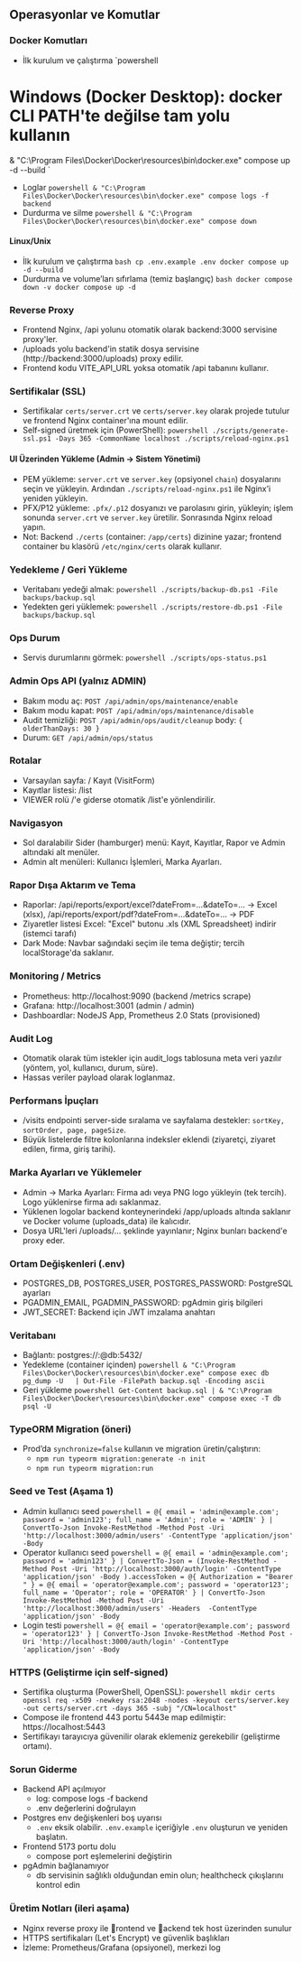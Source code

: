 ﻿## Operasyonlar ve Komutlar

### Docker Komutları
- İlk kurulum ve çalıştırma
`powershell
# Windows (Docker Desktop): docker CLI PATH'te değilse tam yolu kullanın
& "C:\Program Files\Docker\Docker\resources\bin\docker.exe" compose up -d --build
`
- Loglar
`powershell
& "C:\Program Files\Docker\Docker\resources\bin\docker.exe" compose logs -f backend
`
- Durdurma ve silme
`powershell
& "C:\Program Files\Docker\Docker\resources\bin\docker.exe" compose down
`

#### Linux/Unix
- İlk kurulum ve çalıştırma
`bash
cp .env.example .env
docker compose up -d --build
`
- Durdurma ve volume’ları sıfırlama (temiz başlangıç)
`bash
docker compose down -v
docker compose up -d
`

### Reverse Proxy
- Frontend Nginx, /api yolunu otomatik olarak backend:3000 servisine proxy'ler.
- /uploads yolu backend'in statik dosya servisine (http://backend:3000/uploads) proxy edilir.
- Frontend kodu VITE_API_URL yoksa otomatik /api tabanını kullanır.

### Sertifikalar (SSL)
- Sertifikalar `certs/server.crt` ve `certs/server.key` olarak projede tutulur ve frontend Nginx container'ına mount edilir.
- Self-signed üretmek için (PowerShell):
`powershell
./scripts/generate-ssl.ps1 -Days 365 -CommonName localhost
./scripts/reload-nginx.ps1
`

#### UI Üzerinden Yükleme (Admin → Sistem Yönetimi)
- PEM yükleme: `server.crt` ve `server.key` (opsiyonel `chain`) dosyalarını seçin ve yükleyin. Ardından `./scripts/reload-nginx.ps1` ile Nginx’i yeniden yükleyin.
- PFX/P12 yükleme: `.pfx/.p12` dosyanızı ve parolasını girin, yükleyin; işlem sonunda `server.crt` ve `server.key` üretilir. Sonrasında Nginx reload yapın.
- Not: Backend `./certs` (container: `/app/certs`) dizinine yazar; frontend container bu klasörü `/etc/nginx/certs` olarak kullanır.

### Yedekleme / Geri Yükleme
- Veritabanı yedeği almak:
`powershell
./scripts/backup-db.ps1 -File backups/backup.sql
`
- Yedekten geri yüklemek:
`powershell
./scripts/restore-db.ps1 -File backups/backup.sql
`

### Ops Durum
- Servis durumlarını görmek:
`powershell
./scripts/ops-status.ps1
`

### Admin Ops API (yalnız ADMIN)
- Bakım modu aç: `POST /api/admin/ops/maintenance/enable`
- Bakım modu kapat: `POST /api/admin/ops/maintenance/disable`
- Audit temizliği: `POST /api/admin/ops/audit/cleanup` body: `{ olderThanDays: 30 }`
- Durum: `GET /api/admin/ops/status`

### Rotalar
- Varsayılan sayfa: /  Kayıt (VisitForm)
- Kayıtlar listesi: /list
- VIEWER rolü /'e giderse otomatik /list'e yönlendirilir.

### Navigasyon
- Sol daralabilir Sider (hamburger) menü: Kayıt, Kayıtlar, Rapor ve Admin altındaki alt menüler.
- Admin alt menüleri: Kullanıcı İşlemleri, Marka Ayarları.

### Rapor Dışa Aktarım ve Tema
- Raporlar: /api/reports/export/excel?dateFrom=...&dateTo=... → Excel (xlsx), /api/reports/export/pdf?dateFrom=...&dateTo=... → PDF
- Ziyaretler listesi Excel: "Excel" butonu .xls (XML Spreadsheet) indirir (istemci tarafı)
- Dark Mode: Navbar sağındaki seçim ile tema değiştir; tercih localStorage'da saklanır.

### Monitoring / Metrics
- Prometheus: http://localhost:9090 (backend /metrics scrape)
- Grafana: http://localhost:3001  (admin / admin)
- Dashboardlar: NodeJS App, Prometheus 2.0 Stats (provisioned)

### Audit Log
- Otomatik olarak tüm istekler için audit_logs tablosuna meta veri yazılır (yöntem, yol, kullanıcı, durum, süre).
- Hassas veriler payload olarak loglanmaz.

### Performans İpuçları
- /visits endpointi server-side sıralama ve sayfalama destekler: `sortKey, sortOrder, page, pageSize`.
- Büyük listelerde filtre kolonlarına indeksler eklendi (ziyaretçi, ziyaret edilen, firma, giriş tarihi).

### Marka Ayarları ve Yüklemeler
- Admin → Marka Ayarları: Firma adı veya PNG logo yükleyin (tek tercih). Logo yüklenirse firma adı saklanmaz.
- Yüklenen logolar backend konteynerindeki /app/uploads altında saklanır ve Docker volume (uploads_data) ile kalıcıdır.
- Dosya URL'leri /uploads/... şeklinde yayınlanır; Nginx bunları backend'e proxy eder.

### Ortam Değişkenleri (.env)
- POSTGRES_DB, POSTGRES_USER, POSTGRES_PASSWORD: PostgreSQL ayarları
- PGADMIN_EMAIL, PGADMIN_PASSWORD: pgAdmin giriş bilgileri
- JWT_SECRET: Backend için JWT imzalama anahtarı

### Veritabanı
- Bağlantı: postgres://:@db:5432/
- Yedekleme (container içinden)
`powershell
& "C:\Program Files\Docker\Docker\resources\bin\docker.exe" compose exec db pg_dump -U   | Out-File -FilePath backup.sql -Encoding ascii
`
- Geri yükleme
`powershell
Get-Content backup.sql | & "C:\Program Files\Docker\Docker\resources\bin\docker.exe" compose exec -T db psql -U  
`

### TypeORM Migration (öneri)
- Prod’da `synchronize=false` kullanın ve migration üretin/çalıştırın:
  - `npm run typeorm migration:generate -n init`
  - `npm run typeorm migration:run`

### Seed ve Test (Aşama 1)
- Admin kullanıcı seed
`powershell
 = @{ email = 'admin@example.com'; password = 'admin123'; full_name = 'Admin'; role = 'ADMIN' } | ConvertTo-Json
Invoke-RestMethod -Method Post -Uri 'http://localhost:3000/admin/users' -ContentType 'application/json' -Body 
`
- Operator kullanıcı seed
`powershell
 = @{ email = 'admin@example.com'; password = 'admin123' } | ConvertTo-Json
 = (Invoke-RestMethod -Method Post -Uri 'http://localhost:3000/auth/login' -ContentType 'application/json' -Body ).accessToken
 = @{ Authorization = "Bearer " }
 = @{ email = 'operator@example.com'; password = 'operator123'; full_name = 'Operator'; role = 'OPERATOR' } | ConvertTo-Json
Invoke-RestMethod -Method Post -Uri 'http://localhost:3000/admin/users' -Headers  -ContentType 'application/json' -Body 
`
- Login testi
`powershell
 = @{ email = 'operator@example.com'; password = 'operator123' } | ConvertTo-Json
Invoke-RestMethod -Method Post -Uri 'http://localhost:3000/auth/login' -ContentType 'application/json' -Body 
`

### HTTPS (Geliştirme için self-signed)
- Sertifika oluşturma (PowerShell, OpenSSL):
`powershell
mkdir certs
openssl req -x509 -newkey rsa:2048 -nodes -keyout certs/server.key -out certs/server.crt -days 365 -subj "/CN=localhost"
`
- Compose ile frontend 443 portu 5443e map edilmiştir: https://localhost:5443
- Sertifikayı tarayıcıya güvenilir olarak eklemeniz gerekebilir (geliştirme ortamı).

### Sorun Giderme
- Backend API açılmıyor
  - log: compose logs -f backend
  - .env değerlerini doğrulayın
- Postgres env değişkenleri boş uyarısı
  - `.env` eksik olabilir. `.env.example` içeriğiyle `.env` oluşturun ve yeniden başlatın.
- Frontend 5173 portu dolu
  - compose port eşlemelerini değiştirin
- pgAdmin bağlanamıyor
  - db servisinin sağlıklı olduğundan emin olun; healthcheck çıkışlarını kontrol edin

### Üretim Notları (ileri aşama)
- Nginx reverse proxy ile rontend ve ackend tek host üzerinden sunulur
- HTTPS sertifikaları (Let's Encrypt) ve güvenlik başlıkları
- İzleme: Prometheus/Grafana (opsiyonel), merkezi log
